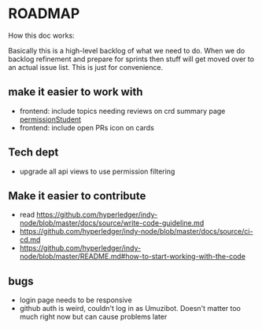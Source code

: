 # ROADMAP

How this doc works:

Basically this is a high-level backlog of what we need to do. When we do backlog refinement and prepare for sprints then stuff will get moved over to an actual issue list. This is just for convenience.

## make it easier to work with

- frontend: include topics needing reviews on crd summary page [permissionStudent](http://localhost:3000/groups/1/card_summary)
- frontend: include open PRs icon on cards

## Tech dept

- upgrade all api views to use permission filtering

## Make it easier to contribute

- read https://github.com/hyperledger/indy-node/blob/master/docs/source/write-code-guideline.md
- https://github.com/hyperledger/indy-node/blob/master/docs/source/ci-cd.md
- https://github.com/hyperledger/indy-node/blob/master/README.md#how-to-start-working-with-the-code

## bugs

- login page needs to be responsive
- github auth is weird, couldn't log in as Umuzibot. Doesn't matter too much right now but can cause problems later

